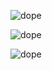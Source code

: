 ![dope](https://github.com/OverPoweredDev/dope/blob/master/images/dope)


![dope](https://github.com/OverPoweredDev/dope/blob/master/images/dope-1)


![dope](https://github.com/OverPoweredDev/dope/blob/master/images/dope-2)